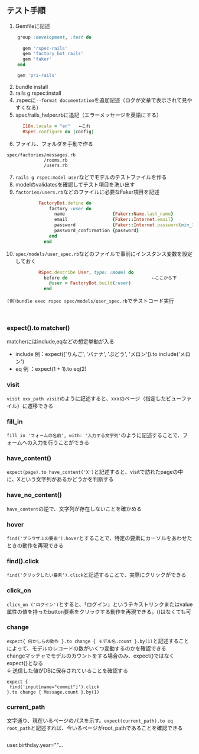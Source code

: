 ## テスト手順
1. Gemfileに記述
```ruby
    group :development, :test do
    
      gem 'rspec-rails'
      gem 'factory_bot_rails'
      gem 'faker'
    end

    gem 'pri-rails'
```

2. bundle install
3. rails g rspec:install
4. .rspecに`--format documentation`を追加記述（ログが文章で表示されて見やすくなる）
5. spec/rails_helper.rbに追記（エラーメッセージを英語にする）
```ruby
      I18n.locale = "en"　　←これ
      RSpec.configure do |config|
```
6. ファイル、フォルダを手動で作る
```
spec/factories/messages.rb
              /rooms.rb
              /users.rb
```
7. `rails g rspec:model user`などでモデルのテストファイルを作る
8. modelのvalidatesを確認してテスト項目を洗い出す
9. `factories/users.rb`などのファイルに必要なFaker項目を記述
```ruby
            FactoryBot.define do
                factory :user do
                  name                  {Faker::Name.last_name}
                  email                 {Faker::Internet.email}
                  password              {Faker::Internet.password(min_length: 6)}
                  password_confirmation {password}
                end
              end
```
10. `spec/models/user_spec.rb`などのファイルで事前にインスタンス変数を設定しておく
```ruby
            RSpec.describe User, type: :model do
              before do                                ←ここから下
                @user = FactoryBot.build(:user)
              end
```

`(例)bundle exec rspec spec/models/user_spec.rb`でテストコード実行

<br>

### expect().to matcher()
matcherにはinclude,eqなどの想定挙動が入る  
* include 例：expect(['りんご', 'バナナ', 'ぶどう', 'メロン']).to include('メロン')  
* eq 例     ：expect(1 + 1).to eq(2)  


### visit
`visit xxx_path visit`のように記述すると、xxxのページ（指定したビューファイル）に遷移できる

### fill_in
`fill_in 'フォームの名前', with: '入力する文字列'`のように記述することで、フォームへの入力を行うことができる
### have_content()
`expect(page).to have_content('X')`と記述すると、visitで訪れたpageの中に、Xという文字列があるかどうかを判断する

### have_no_content()
`have_content`の逆で、文字列が存在しないことを確かめる

### hover
`find('ブラウザ上の要素').hover`とすることで、特定の要素にカーソルをあわせたときの動作を再現できる

### find().click
`find('クリックしたい要素').click`と記述することで、実際にクリックができる

### click_on
`click_on ('ログイン')`とすると、「ログイン」というテキストリンクまたはvalue属性の値を持ったbutton要素をクリックする動作を再現できる。()はなくても可


### change
`expect{ 何かしらの動作 }.to change { モデル名.count }.by(1)`と記述することによって、モデルのレコードの数がいくつ変動するのかを確認できる  
changeマッチャでモデルのカウントをする場合のみ、expect()ではなくexpect{}となる  
  ↓ 送信した値がDBに保存されていることを確認する
```
expect {
 find('input[name="commit"]').click
}.to change { Message.count }.by(1)
```
### current_path
文字通り、現在いるページのパスを示す。`expect(current_path).to eq root_path`と記述すれば、今いるページがroot_pathであることを確認できる



```

```
user.birthday.year=""...
```
